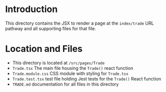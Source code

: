 # Introduction

This directory contains the JSX to render a page at the `index/trade` URL pathway and all supporting files for that file.

# Location and Files

- This directory is located at `/src/pages/Trade`
- `Trade.tsx` The main file housing the `Trade()` react function
- `Trade.module.css` CSS module with styling for `Trade.tsx`
- `Trade.test.tsx` test file holding Jest tests for the `Trade()` React function
- `TRADE.md` documentation for all files in this directory
